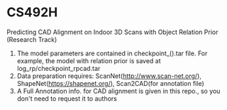 # CS492H

Predicting CAD Alignment on Indoor 3D Scans with Object Relation Prior (Research Track)

1. The model parameters are contained in checkpoint_().tar file. For example, the model with relation prior is saved at log_rp/checkpoint_rpcad.tar
2. Data preparation requires: ScanNet(http://www.scan-net.org/), ShapeNet(https://shapenet.org/), Scan2CAD(for annotation file)
3. A Full Annotation info. for CAD alignment is given in this repo., so you don't need to request it to authors
